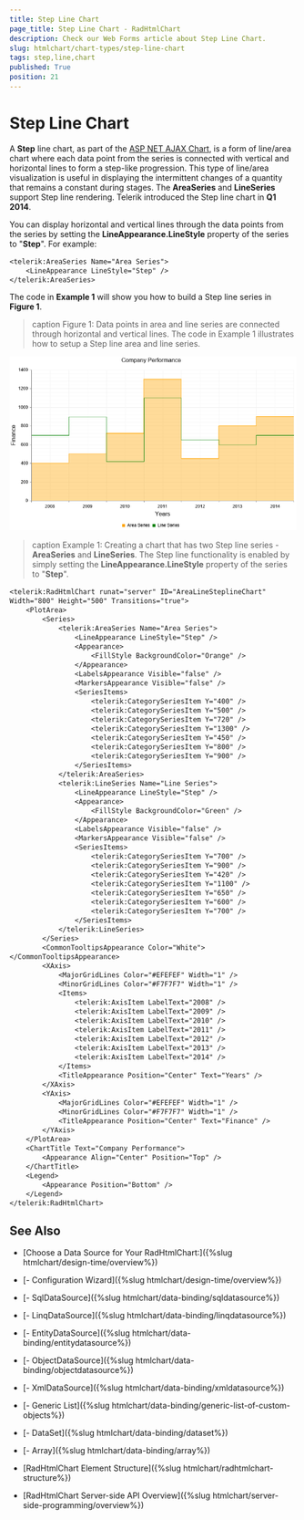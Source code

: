 ```yaml
---
title: Step Line Chart
page_title: Step Line Chart - RadHtmlChart
description: Check our Web Forms article about Step Line Chart.
slug: htmlchart/chart-types/step-line-chart
tags: step,line,chart
published: True
position: 21
---
```


# Step Line Chart

A **Step** line chart, as part of the [ASP NET AJAX Chart](https://www.telerik.com/products/aspnet-ajax/html-chart.aspx), is a form of line/area chart where each data point from the series is connected with vertical and horizontal lines to form a step-like progression. This type of line/area visualization is useful in displaying the intermittent changes of a quantity that remains a constant during stages. The **AreaSeries** and **LineSeries** support Step line rendering. Telerik introduced the Step line chart in **Q1 2014**.

You can display horizontal and vertical lines through the data points from the series by setting the **LineAppearance.LineStyle** property of the series to "**Step**". For example:

````ASP.NET
<telerik:AreaSeries Name="Area Series">
	<LineAppearance LineStyle="Step" />
</telerik:AreaSeries>
````

The code in **Example 1** will show you how to build a Step line series in **Figure 1**.

>caption Figure 1: Data points in area and line series are connected through horizontal and vertical lines. The code in Example 1 illustrates how to setup a Step line area and line series.

![htmlchart-step-linechart-simple-example](images/htmlchart-step-linechart-simple-example.png)

>caption Example 1: Creating a chart that has two Step line series - **AreaSeries** and **LineSeries**. The Step line functionality is enabled by simply setting the **LineAppearance.LineStyle** property of the series to "**Step**".

````ASP.NET
<telerik:RadHtmlChart runat="server" ID="AreaLineSteplineChart" Width="800" Height="500" Transitions="true">
	<PlotArea>
		<Series>
			<telerik:AreaSeries Name="Area Series">
				<LineAppearance LineStyle="Step" />
				<Appearance>
					<FillStyle BackgroundColor="Orange" />
				</Appearance>
				<LabelsAppearance Visible="false" />
				<MarkersAppearance Visible="false" />
				<SeriesItems>
					<telerik:CategorySeriesItem Y="400" />
					<telerik:CategorySeriesItem Y="500" />
					<telerik:CategorySeriesItem Y="720" />
					<telerik:CategorySeriesItem Y="1300" />
					<telerik:CategorySeriesItem Y="450" />
					<telerik:CategorySeriesItem Y="800" />
					<telerik:CategorySeriesItem Y="900" />
				</SeriesItems>
			</telerik:AreaSeries>
			<telerik:LineSeries Name="Line Series">
				<LineAppearance LineStyle="Step" />
				<Appearance>
					<FillStyle BackgroundColor="Green" />
				</Appearance>
				<LabelsAppearance Visible="false" />
				<MarkersAppearance Visible="false" />
				<SeriesItems>
					<telerik:CategorySeriesItem Y="700" />
					<telerik:CategorySeriesItem Y="900" />
					<telerik:CategorySeriesItem Y="420" />
					<telerik:CategorySeriesItem Y="1100" />
					<telerik:CategorySeriesItem Y="650" />
					<telerik:CategorySeriesItem Y="600" />
					<telerik:CategorySeriesItem Y="700" />
				</SeriesItems>
			</telerik:LineSeries>
		</Series>
		<CommonTooltipsAppearance Color="White"></CommonTooltipsAppearance>
		<XAxis>
			<MajorGridLines Color="#EFEFEF" Width="1" />
			<MinorGridLines Color="#F7F7F7" Width="1" />
			<Items>
				<telerik:AxisItem LabelText="2008" />
				<telerik:AxisItem LabelText="2009" />
				<telerik:AxisItem LabelText="2010" />
				<telerik:AxisItem LabelText="2011" />
				<telerik:AxisItem LabelText="2012" />
				<telerik:AxisItem LabelText="2013" />
				<telerik:AxisItem LabelText="2014" />
			</Items>
			<TitleAppearance Position="Center" Text="Years" />
		</XAxis>
		<YAxis>
			<MajorGridLines Color="#EFEFEF" Width="1" />
			<MinorGridLines Color="#F7F7F7" Width="1" />
			<TitleAppearance Position="Center" Text="Finance" />
		</YAxis>
	</PlotArea>
	<ChartTitle Text="Company Performance">
		<Appearance Align="Center" Position="Top" />
	</ChartTitle>
	<Legend>
		<Appearance Position="Bottom" />
	</Legend>
</telerik:RadHtmlChart>
````

## See Also

 * [Choose a Data Source for Your RadHtmlChart:]({%slug htmlchart/design-time/overview%})

 * [- Configuration Wizard]({%slug htmlchart/design-time/overview%})

 * [- SqlDataSource]({%slug htmlchart/data-binding/sqldatasource%})

 * [- LinqDataSource]({%slug htmlchart/data-binding/linqdatasource%})

 * [- EntityDataSource]({%slug htmlchart/data-binding/entitydatasource%})

 * [- ObjectDataSource]({%slug htmlchart/data-binding/objectdatasource%})

 * [- XmlDataSource]({%slug htmlchart/data-binding/xmldatasource%})

 * [- Generic List]({%slug htmlchart/data-binding/generic-list-of-custom-objects%})

 * [- DataSet]({%slug htmlchart/data-binding/dataset%})

 * [- Array]({%slug htmlchart/data-binding/array%})

 * [RadHtmlChart Element Structure]({%slug htmlchart/radhtmlchart-structure%})

 * [RadHtmlChart Server-side API Overview]({%slug htmlchart/server-side-programming/overview%})
